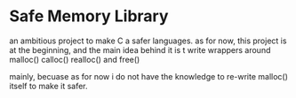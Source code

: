 # Safe Memory Library

an ambitious project to make C a safer languages.
as for now, this project is at the beginning, and the main idea behind it is t write wrappers around
malloc()
calloc()
realloc()
and free()

mainly, becuase as for now i do not have the knowledge to re-write malloc() itself to make it safer.
